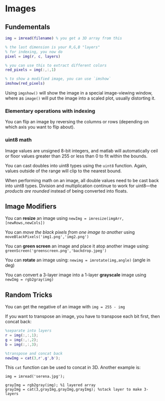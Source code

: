 # Images

## Fundementals

```MATLAB
img = imread(filename) % you get a 3D array from this

% the last dimension is your R,G,B "layers"
% for indexing, you now do
pixel = img(r, c, layers)

% you can use this to extract different colors
red_pixels = img(:,:,1)

% to show a modified image, you can use `imshow`
imshow(red_pixels)
```


Using `imgshow()` will show the image in a special image-viewing window, where as `image()` will put the image into a scaled plot, usually distorting it.

### Elementary operations with indexing

You can flip an image by reversing the columns or rows (depending on which axis you want to flip about). 

### uint8 math

Image values are unsigned 8-bit integers, and matlab will automatically ceil or floor values greater than 255 or less than 0 to fit within the bounds. 

You can cast doubles into uint8 types using the `uint8` function. Again, values outside of the range will clip to the nearest bound.

When performing math on an image, all double values need to be cast back into uint8 types. Division and multiplication continue to work for uint8—the *products are rounded* instead of being converted into floats.

## Image Modifiers

You can **resize** an image using `newImg = imresize(imgArr,[newRows,newCols])`

You can *move the black pixels from one image to another* using `moveBlackPixels('img1.png','img2.png')`

You can **green screen** an image and place it atop another image using: `greenScreen('greenscreen.png','backdrop.jpeg')`


You can **rotate** an image using: `newimg = imrotate(img,angle)` (angle in deg)

You can convert a 3-layer image into a 1-layer **grayscale** image using `newImg = rgb2gray(img)`

## Random Tricks

You can get the negative of an image with `img = 255 - img`


If you want to transpose an image, you have to transpose each bit first, then concat back:

```MATLAB
%separate into layers
r = img(:,:,1);
g = img(:,:,2);
b = img(:,:,3);

%transpose and concat back
newImg = cat(3,r',g',b');
```

This `cat` function can be used to concat in 3D. Another example is:
```
img = imread('serena.jpg');

grayImg = rgb2gray(img); %1 layered array
grayImg = cat(3,grayImg,grayImg,grayImg); %stack layer to make 3-layers
```
